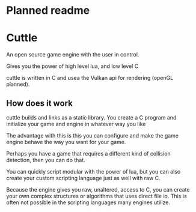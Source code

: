 # Planned readme

# Cuttle
An open source game engine with the user in control.

Gives you the power of high level lua, and low level C

cuttle is written in C and usea the Vulkan api for rendering (openGL planned). 

## How does it work
cuttle builds and links as a static library. You create a C program and initialize your game and engine in whatever way you like

The advantage with this is this you can configure and make the game engine behave the way you want for your game.

Perhaps you have a game that requires a different kind of collision detection, then you can do that.

You can quickly script modular with the power of lua, but you can also create your custom scripting language just as well with raw C.

Because the engine gives you raw, unaltered, access to C, you can create your own complex structures or algorithms that uses direct file io. This is often not possible in the scripting languages many engines utilize.


